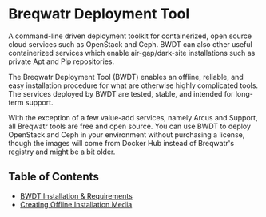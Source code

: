 # Breqwatr Deployment Tool

A command-line driven deployment toolkit for containerized, open source cloud
services such as OpenStack and Ceph. BWDT can also other useful containerized
services which enable air-gap/dark-site installations such as private Apt and
Pip repositories.

The Breqwatr Deployment Tool (BWDT) enables an offline, reliable, and easy
installation procedure for what are otherwise highly complicated tools. The
services deployed by BWDT are tested, stable, and intended for long-term
support.

With the exception of a few value-add services, namely Arcus and Support, all
Breqwatr tools are free and open source. You can use BWDT to deploy OpenStack
and Ceph in your environment without purchasing a license, though the images
will come from Docker Hub instead of Breqwatr's registry and might be a bit
older.


## Table of Contents

- [BWDT Installation & Requirements](/installation.html)
- [Creating Offline Installation Media](/offline-media.html)
